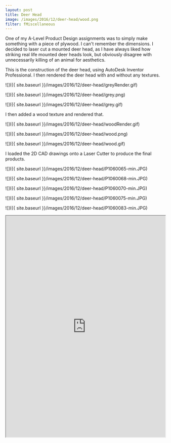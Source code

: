 ```yaml
---
layout: post
title: Deer Head
image: /images/2016/12/deer-head/wood.png
filter: fMiscellaneous
---
```



One of my A-Level Product Design assignments was to simply make something with a piece of plywood. I can't remember the dimensions. I decided to laser cut a mounted deer head, as I have always liked how striking real life mounted deer heads look, but obviously disagree with unnecessarily killing of an animal for aesthetics.

This is the construction of the deer head, using AutoDesk Inventor Professional. I then rendered the deer head with and without any textures.

![]({{ site.baseurl }}/images/2016/12/deer-head/greyRender.gif)

![]({{ site.baseurl }}/images/2016/12/deer-head/grey.png)

![]({{ site.baseurl }}/images/2016/12/deer-head/grey.gif)

I then added a wood texture and rendered that.

![]({{ site.baseurl }}/images/2016/12/deer-head/woodRender.gif)

![]({{ site.baseurl }}/images/2016/12/deer-head/wood.png)

![]({{ site.baseurl }}/images/2016/12/deer-head/wood.gif)

I loaded the 2D CAD drawings onto a Laser Cutter to produce the final products.

![]({{ site.baseurl }}/images/2016/12/deer-head/P1060065-min.JPG)

![]({{ site.baseurl }}/images/2016/12/deer-head/P1060068-min.JPG)

![]({{ site.baseurl }}/images/2016/12/deer-head/P1060070-min.JPG)

![]({{ site.baseurl }}/images/2016/12/deer-head/P1060075-min.JPG)

![]({{ site.baseurl }}/images/2016/12/deer-head/P1060083-min.JPG)

<iframe src="https://docs.google.com/viewer?srcid=1msICxqDJmygyZXiAwD_x4N5C-1O5aRLl&pid=explorer&efh=false&a=v&chrome=false&embedded=true" width="100%" height="700"></iframe>
